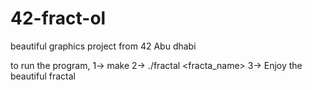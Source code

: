 # 42-fract-ol
beautiful graphics project from 42 Abu dhabi

to run the program,
1-> make
2-> ./fractal <fracta_name>
3-> Enjoy the beautiful fractal
